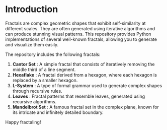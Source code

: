 # Introduction

Fractals are complex geometric shapes that exhibit self-similarity at different scales. They are often generated using iterative algorithms and can produce stunning visual patterns. This repository provides Python implementations of several well-known fractals, allowing you to generate and visualize them easily.

The repository includes the following fractals:

1. **Cantor Set** : A simple fractal that consists of iteratively removing the middle third of a line segment.
2. **Hexaflake** : A fractal derived from a hexagon, where each hexagon is replaced by a smaller hexagon.
3. **L-System** : A type of formal grammar used to generate complex shapes through recursive rules.
4. **Leaves** : Fractal patterns that resemble leaves, generated using recursive algorithms.
5. **Mandelbrot Set** : A famous fractal set in the complex plane, known for its intricate and infinitely detailed boundary.

Happy fractaling!
